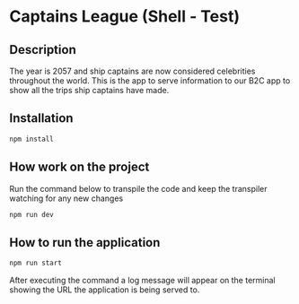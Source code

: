 # Captains League (Shell - Test)

## Description

The year is 2057 and ship captains are now considered celebrities throughout the world. This is the app to serve information to our B2C app to show all the trips ship captains have made.

## Installation

```js
npm install
```

## How work on the project

Run the command below to transpile the code and keep the transpiler watching for any new changes

```js
npm run dev
```

## How to run the application

```js
npm run start
```

After executing the command a log message will appear on the terminal showing the URL the application is being served to.
